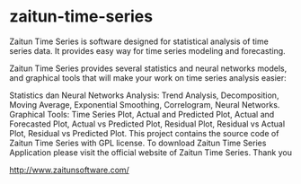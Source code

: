 # zaitun-time-series
Zaitun Time Series is software designed for statistical analysis of time series data. It provides easy way for time series modeling and forecasting.

Zaitun Time Series provides several statistics and neural networks models, and graphical tools that will make your work on time series analysis easier:

Statistics dan Neural Networks Analysis: Trend Analysis, Decomposition, Moving Average, Exponential Smoothing, Correlogram, Neural Networks.
Graphical Tools: Time Series Plot, Actual and Predicted Plot, Actual and Forecasted Plot, Actual vs Predicted Plot, Residual Plot, Residual vs Actual Plot, Residual vs Predicted Plot.
This project contains the source code of Zaitun Time Series with GPL license. To download Zaitun Time Series Application please visit the official website of Zaitun Time Series. Thank you

http://www.zaitunsoftware.com/
